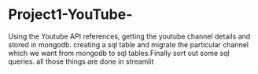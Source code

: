 # Project1-YouTube-
Using the Youtube API references, getting the youtube channel details and stored in mongodb. creating a sql table and migrate the particular channel which we want from mongodb to sql tables.Finally sort out some sql queries. all those things are done in streamlit
